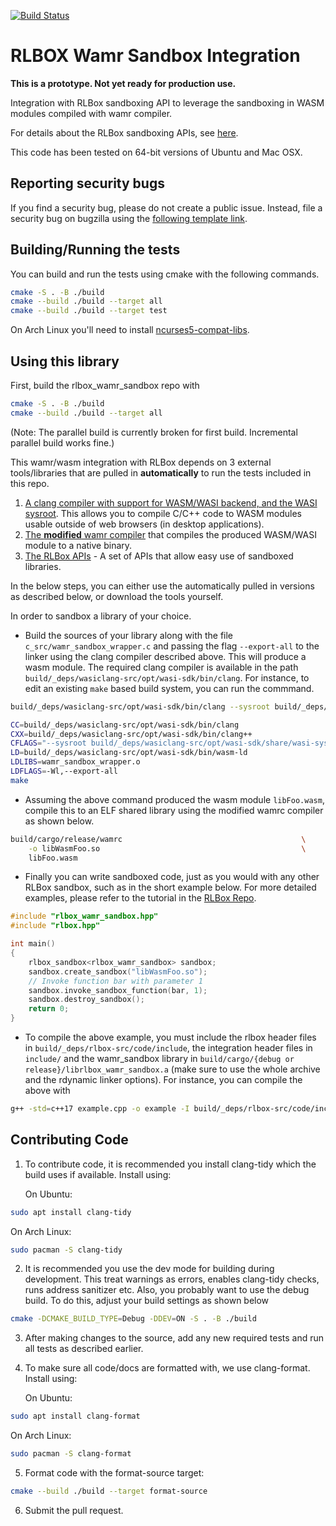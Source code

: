[![Build Status](https://travis-ci.com/PLSysSec/rlbox_wamr_sandbox.svg?branch=master)](https://travis-ci.com/PLSysSec/rlbox_wamr_sandbox)

# RLBOX Wamr Sandbox Integration

**This is a prototype. Not yet ready for production use.**

Integration with RLBox sandboxing API to leverage the sandboxing in WASM modules compiled with wamr compiler.

For details about the RLBox sandboxing APIs, see [here](https://github.com/PLSysSec/rlbox_api_cpp17).

This code has been tested on 64-bit versions of Ubuntu and Mac OSX.

## Reporting security bugs

If you find a security bug, please do not create a public issue. Instead, file a security bug on bugzilla using the [following template link](https://bugzilla.mozilla.org/enter_bug.cgi?cc=tom%40mozilla.com&cc=nfroyd%40mozilla.com&cc=deian%40cs.ucsd.edu&cc=shravanrn%40gmail.com&component=Security%3A%20Process%20Sandboxing&defined_groups=1&groups=core-security&product=Core&bug_type=defect).

## Building/Running the tests

You can build and run the tests using cmake with the following commands.

```bash
cmake -S . -B ./build
cmake --build ./build --target all
cmake --build ./build --target test
```

On Arch Linux you'll need to install [ncurses5-compat-libs](https://aur.archlinux.org/packages/ncurses5-compat-libs/).

## Using this library

First, build the rlbox_wamr_sandbox repo with

```bash
cmake -S . -B ./build
cmake --build ./build --target all
```
(Note: The parallel build is currently broken for first build. Incremental parallel build works fine.)

This wamr/wasm integration with RLBox depends on 3 external tools/libraries that are pulled in **automatically** to run the tests included in this repo.

1. [A clang compiler with support for WASM/WASI backend, and the WASI sysroot](https://github.com/CraneStation/wasi-sdk). This allows you to compile C/C++ code to WASM modules usable outside of web browsers (in desktop applications).
2. [The **modified** wamr compiler](https://github.com/shravanrn/wamr/) that compiles the produced WASM/WASI module to a native binary.
3.  [The RLBox APIs]((https://github.com/PLSysSec/rlbox_api_cpp17)) - A set of APIs that allow easy use of sandboxed libraries.

In the below steps, you can either use the automatically pulled in versions as described below, or download the tools yourself.

In order to sandbox a library of your choice.

- Build the sources of your library along with the file `c_src/wamr_sandbox_wrapper.c` and passing the flag `--export-all` to the linker using the clang compiler described above. This will produce a wasm module. The required clang compiler is available in the path `build/_deps/wasiclang-src/opt/wasi-sdk/bin/clang`.
For instance, to edit an existing `make` based build system, you can run the commmand.

```bash
build/_deps/wasiclang-src/opt/wasi-sdk/bin/clang --sysroot build/_deps/wasiclang-src/opt/wasi-sdk/share/wasi-sysroot/ c_src/wamr_sandbox_wrapper.c -c -o c_src/wamr_sandbox_wrapper.o

CC=build/_deps/wasiclang-src/opt/wasi-sdk/bin/clang                            \
CXX=build/_deps/wasiclang-src/opt/wasi-sdk/bin/clang++                         \
CFLAGS="--sysroot build/_deps/wasiclang-src/opt/wasi-sdk/share/wasi-sysroot/"  \
LD=build/_deps/wasiclang-src/opt/wasi-sdk/bin/wasm-ld                          \
LDLIBS=wamr_sandbox_wrapper.o                                                 \
LDFLAGS=-Wl,--export-all                                                       \
make
```

- Assuming the above command produced the wasm module `libFoo.wasm`, compile this to an ELF shared library using the modified wamrc compiler as shown below.

```bash
build/cargo/release/wamrc                                        \
    -o libWasmFoo.so                                             \
    libFoo.wasm
```
- Finally you can write sandboxed code, just as you would with any other RLBox sandbox, such as in the short example below. For more detailed examples, please refer to the tutorial in the [RLBox Repo]((https://github.com/PLSysSec/rlbox_api_cpp17)).


```c++
#include "rlbox_wamr_sandbox.hpp"
#include "rlbox.hpp"

int main()
{
    rlbox_sandbox<rlbox_wamr_sandbox> sandbox;
    sandbox.create_sandbox("libWasmFoo.so");
    // Invoke function bar with parameter 1
    sandbox.invoke_sandbox_function(bar, 1);
    sandbox.destroy_sandbox();
    return 0;
}
```

- To compile the above example, you must include the rlbox header files in `build/_deps/rlbox-src/code/include`, the integration header files in `include/` and the wamr_sandbox library in `build/cargo/{debug or release}/librlbox_wamr_sandbox.a` (make sure to use the whole archive and the rdynamic linker options). For instance, you can compile the above with

```bash
g++ -std=c++17 example.cpp -o example -I build/_deps/rlbox-src/code/include -I include -Wl,--whole-archive -l:build/cargo/debug/librlbox_wamr_sandbox.a -Wl,--no-whole-archive -Wl,-rdynamic
```

## Contributing Code

1. To contribute code, it is recommended you install clang-tidy which the build
uses if available. Install using:

   On Ubuntu:
```bash
sudo apt install clang-tidy
```
   On Arch Linux:
```bash
sudo pacman -S clang-tidy
```

2. It is recommended you use the dev mode for building during development. This
treat warnings as errors, enables clang-tidy checks, runs address sanitizer etc.
Also, you probably want to use the debug build. To do this, adjust your build
settings as shown below

```bash
cmake -DCMAKE_BUILD_TYPE=Debug -DDEV=ON -S . -B ./build
```

3. After making changes to the source, add any new required tests and run all
tests as described earlier.

4. To make sure all code/docs are formatted with, we use clang-format.
Install using:

   On Ubuntu:
```bash
sudo apt install clang-format
```
   On Arch Linux:
```bash
sudo pacman -S clang-format
```

5. Format code with the format-source target:
```bash
cmake --build ./build --target format-source
```

6. Submit the pull request.
